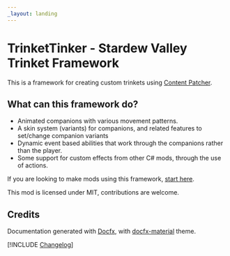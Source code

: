 ```yaml
---
_layout: landing
---
```


# TrinketTinker - Stardew Valley Trinket Framework

This is a framework for creating custom trinkets using [Content Patcher](https://github.com/Pathoschild/StardewMods/tree/stable/ContentPatcher).

## What can this framework do?

- Animated companions with various movement patterns.
- A skin system (variants) for companions, and related features to set/change companion variants
- Dynamic event based abilities that work through the companions rather than the player.
- Some support for custom effects from other C# mods, through the use of actions.

If you are looking to make mods using this framework, [start here](guide/0-Trinket.md).

This mod is licensed under MIT, contributions are welcome.

## Credits

Documentation generated with [Docfx](https://dotnet.github.io/docfx/docs/basic-concepts.html), with [docfx-material](https://ovasquez.github.io/docfx-material) theme.

[!INCLUDE [Changelog](CHANGELOG.md)]
